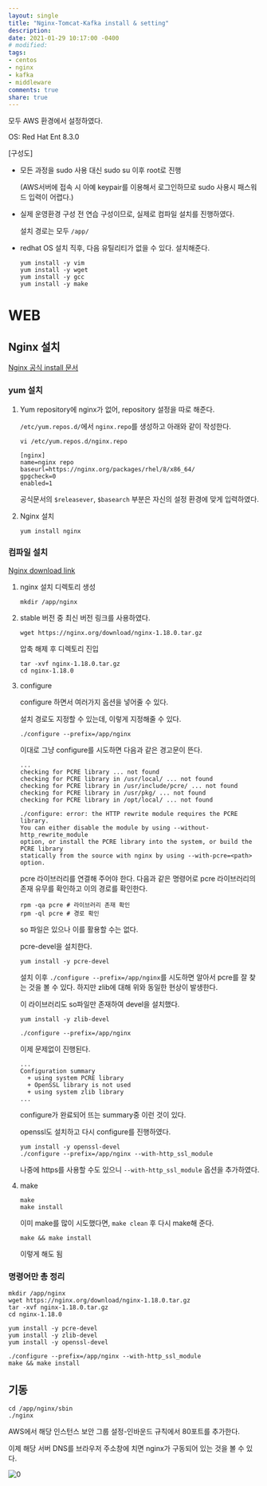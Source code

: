 ```yaml
---
layout: single
title: "Nginx-Tomcat-Kafka install & setting"
description:
date: 2021-01-29 10:17:00 -0400
# modified: 
tags:
- centos
- nginx
- kafka
- middleware
comments: true
share: true
---
```


모두 AWS 환경에서 설정하였다.

OS: Red Hat Ent 8.3.0

[구성도]



- 모든 과정을 sudo 사용 대신 sudo su 이후 root로 진행

  (AWS서버에 접속 시 아예 keypair를 이용해서 로그인하므로 sudo 사용시 패스워드 입력이 어렵다.)

- 실제 운영환경 구성 전 연습 구성이므로, 실제로 컴파일 설치를 진행하였다.

  설치 경로는 모두 `/app/`

- redhat OS 설치 직후, 다음 유틸리티가 없을 수 있다. 설치해준다.

  ```shell
  yum install -y vim
  yum install -y wget
  yum install -y gcc
  yum install -y make
  ```

  

# WEB

## Nginx 설치

[Nginx 공식 install 문서](https://www.nginx.com/resources/wiki/start/topics/tutorials/install/)

### yum 설치

1. Yum repository에 nginx가 없어, repository 설정을 따로 해준다.

   `/etc/yum.repos.d/`에서 `nginx.repo`를 생성하고 아래와 같이 작성한다.

   ```shell
   vi /etc/yum.repos.d/nginx.repo
   ```


   ```shell
   [nginx]
   name=nginx repo
   baseurl=https://nginx.org/packages/rhel/8/x86_64/
   gpgcheck=0
   enabled=1
   ```

   

   공식문서의 `$releasever`, `$basearch` 부분은 자신의 설정 환경에 맞게 입력하였다.

2. Nginx 설치

   ```shell
   yum install nginx
   ```

### 컴파일 설치

[Nginx download link](https://nginx.org/en/download.html)

1. nginx 설치 디렉토리 생성

   ```shell
   mkdir /app/nginx
   ```

   

2. stable 버전 중 최신 버전 링크를 사용하였다.

   ```shell
   wget https://nginx.org/download/nginx-1.18.0.tar.gz
   ```

   압축 해제 후 디렉토리 진입

   ```shell
   tar -xvf nginx-1.18.0.tar.gz
   cd nginx-1.18.0
   ```

3. configure

   configure 하면서 여러가지 옵션을 넣어줄 수 있다.

   설치 경로도 지정할 수 있는데, 이렇게 지정해줄 수 있다.

   ```shell
   ./configure --prefix=/app/nginx
   ```

   

   이대로 그냥 configure를 시도하면 다음과 같은 경고문이 뜬다.

   ```
   ...
   checking for PCRE library ... not found
   checking for PCRE library in /usr/local/ ... not found
   checking for PCRE library in /usr/include/pcre/ ... not found
   checking for PCRE library in /usr/pkg/ ... not found
   checking for PCRE library in /opt/local/ ... not found
   
   ./configure: error: the HTTP rewrite module requires the PCRE library.
   You can either disable the module by using --without-http_rewrite_module
   option, or install the PCRE library into the system, or build the PCRE library
   statically from the source with nginx by using --with-pcre=<path> option.
   ```

   pcre 라이브러리를 연결해 주어야 한다. 다음과 같은 명령어로 pcre 라이브러리의 존재 유무를 확인하고 이의 경로를 확인한다.

   ```shell
   rpm -qa pcre # 라이브러리 존재 확인
   rpm -ql pcre # 경로 확인
   ```

   so 파일은 있으나 이를 활용할 수는 없다.

   pcre-devel을 설치한다.

   ```shell
   yum install -y pcre-devel
   ```

   설치 이후 `./configure --prefix=/app/nginx`를 시도하면 알아서 pcre를 잘 찾는 것을 볼 수 있다. 하지만 zlib에 대해 위와 동일한 현상이 발생한다.

   이 라이브러리도 so파일만 존재하여 devel을 설치했다.

   ```shell
   yum install -y zlib-devel
   ```

   

   ```shell
   ./configure --prefix=/app/nginx
   ```

   이제 문제없이 진행된다.

   ```
   ...
   Configuration summary
     + using system PCRE library
     + OpenSSL library is not used
     + using system zlib library
   ...
   ```

   

   configure가 완료되어 뜨는 summary중 이런 것이 있다.

   openssl도 설치하고 다시 configure를 진행하였다.

   ```shell
   yum install -y openssl-devel
   ./configure --prefix=/app/nginx --with-http_ssl_module
   ```

   나중에 https를 사용할 수도 있으니 `--with-http_ssl_module` 옵션을 추가하였다.

   

4. make

   ```shell
   make
   make install
   ```

   이미 make를 많이 시도했다면, `make clean` 후 다시 make해 준다.

   ```shell
   make && make install
   ```

   이렇게 해도 됨

### 명령어만 총 정리

```shell
mkdir /app/nginx
wget https://nginx.org/download/nginx-1.18.0.tar.gz
tar -xvf nginx-1.18.0.tar.gz
cd nginx-1.18.0

yum install -y pcre-devel
yum install -y zlib-devel
yum install -y openssl-devel

./configure --prefix=/app/nginx --with-http_ssl_module
make && make install
```



## 기동

```shell
cd /app/nginx/sbin
./nginx
```

AWS에서 해당 인스턴스 보안 그룹 설정-인바운드 규칙에서 80포트를 추가한다.

이제 해당 서버 DNS를 브라우저 주소창에 치면 nginx가 구동되어 있는 것을 볼 수 있다.

![0](https://s01va.github.io/assets/images/2021-01-28-Nginx-Tomcat-Kafka/0.png)